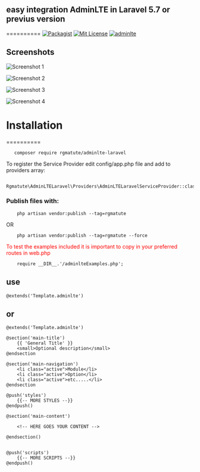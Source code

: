 ## easy integration AdminLTE in Laravel 5.7 or previus version
==========
[![Packagist](https://img.shields.io/badge/packagist-dev--master-success.svg)](https://packagist.org/packages/rgmatute/adminlte-laravel)
[![Mit License](https://img.shields.io/badge/license-MIT-blue.svg)](https://opensource.org/licenses/MIT)
[![adminlte](https://img.shields.io/badge/AdminLTE-v_2.4.5-blue.svg)](https://adminlte.io/themes/AdminLTE/index2.html)

## Screenshots

![Screenshot 1](http://telematico-tools.azurewebsites.net/cloud/adminlte/adminllte1902.png)

![Screenshot 2](http://telematico-tools.azurewebsites.net/cloud/adminlte/adminllteTable1902.png)

![Screenshot 3](http://telematico-tools.azurewebsites.net/cloud/adminlte/adminllteBox1902.png)

![Screenshot 4](http://telematico-tools.azurewebsites.net/cloud/adminlte/setting1902.png)

# Installation
==========

	   composer require rgmatute/adminlte-laravel

To register the Service Provider edit config/app.php file and add to providers array:
	
		Rgmatute\AdminLTELaravel\Providers\AdminLTELaravelServiceProvider::class,

### Publish files with:

		php artisan vendor:publish --tag=rgmatute

OR

		php artisan vendor:publish --tag=rgmatute --force


<span style="color: red">To test the examples included it is important to copy in your preferred routes in web.php</span>

		require __DIR__.'/adminlteExamples.php';


## use

	@extends('Template.adminlte')

## or 

	@extends('Template.adminlte')

	@section('main-title') 
		{{ 'General Title' }} 
		<small>Optional description</small>
	@endsection

	@section('main-navigation')	
		<li class="active">Module</li>
		<li class="active">Option</li>
		<li class="active">etc.....</li>
	@endsection

	@push('styles')
		{{-- MORE STYLES --}}
	@endpush()

	@section('main-content')
		
		<!-- HERE GOES YOUR CONTENT -->

	@endsection()


	@push('scripts')
		{{-- MORE SCRIPTS --}}
	@endpush()
